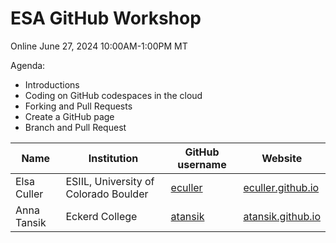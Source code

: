 # ESA GitHub Workshop

Online
June 27, 2024
10:00AM-1:00PM MT

Agenda:
  * Introductions
  * Coding on GitHub codespaces in the cloud
  * Forking and Pull Requests
  * Create a GitHub page
  * Branch and Pull Request

| Name | Institution | GitHub username | Website |
| --- | --- | --- | --- |
| Elsa Culler | ESIIL, University of Colorado Boulder | [eculler](https://github.com/eculler) | [eculler.github.io](https://eculler.github.io) |
| Anna Tansik | Eckerd College | [atansik](https://github.com/atansik) | [atansik.github.io](https://atansik.github.io) |
